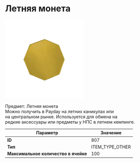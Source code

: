 # Летняя монета

![Item Image](../img/807.webp?raw=true)

Предмет: Летняя монета<br>Можно получить в Payday на летних каникулах или<br>на центральном рынке. Используется для обмена на<br>редкие аксессуары или предметы у НПС в летнем кемпинге.


| Параметр | Значение |
|----------|----------|
| **ID** | 807 |
| **Тип** | ITEM_TYPE_OTHER |
| **Максимальное количество в ячейке** | 100 |

